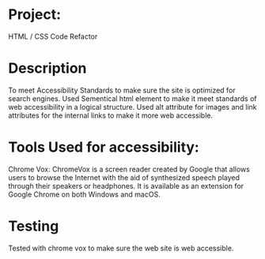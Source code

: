 # Project:

HTML / CSS Code Refactor 

# Description

To meet Accessibility Standards to make sure the site is optimized for search engines.
Used Sementical html element to make it meet standards of web accessibility in a logical structure.
Used alt attribute for images and link attributes for the internal links to make it more web accessible.


# Tools Used for accessibility:

Chrome Vox: ChromeVox is a screen reader created by Google that allows users to browse the Internet with the aid of synthesized speech played through their speakers or headphones. It is available as an extension for Google Chrome on both Windows and macOS.

# Testing

Tested with chrome vox to make sure the web site is web accessible.